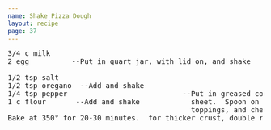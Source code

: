 ```yaml
---
name: Shake Pizza Dough
layout: recipe
page: 37
---
```


<pre>
3/4 c milk
2 egg          --Put in quart jar, with lid on, and shake

1/2 tsp salt
1/2 tsp oregano  --Add and shake
1/4 tsp pepper                           --Put in greased cookie
1 c flour       --Add and shake            sheet.  Spoon on sauce,
                                           toppings, and cheese.
Bake at 350° for 20-30 minutes.  for thicker crust, double recipe.
</pre>
